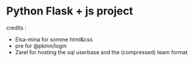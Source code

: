 # Python Flask + js project

credits :
- Elsa-mina for somme html&css
- pre for @pkmn/login
- Zarel for hosting the sql userbase and the (compressed) team format